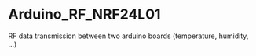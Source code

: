 # Arduino_RF_NRF24L01
RF data transmission between two arduino boards (temperature, humidity, ...) 
